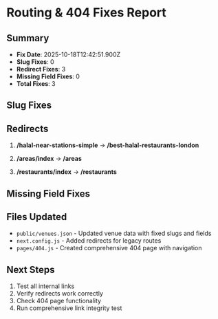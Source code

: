 # Routing & 404 Fixes Report

## Summary
- **Fix Date**: 2025-10-18T12:42:51.900Z
- **Slug Fixes**: 0
- **Redirect Fixes**: 3
- **Missing Field Fixes**: 0
- **Total Fixes**: 3

## Slug Fixes


## Redirects

1. **/halal-near-stations-simple** → **/best-halal-restaurants-london**

2. **/areas/index** → **/areas**

3. **/restaurants/index** → **/restaurants**


## Missing Field Fixes


## Files Updated
- `public/venues.json` - Updated venue data with fixed slugs and fields
- `next.config.js` - Added redirects for legacy routes
- `pages/404.js` - Created comprehensive 404 page with navigation

## Next Steps
1. Test all internal links
2. Verify redirects work correctly
3. Check 404 page functionality
4. Run comprehensive link integrity test
